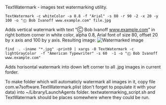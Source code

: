 TextWatermark - images text watermarking utility.

	TextWatermark -c whiteColor -a 0.8 -f "Arial" -s 80 -r 90 -2 -x 20 -y 100 -o "Ⓒ Bob Ivanoff www.example.com" file.jpg

Adds vertical watermark with text "Ⓒ Bob Ivanoff www.example.com" in right bottom corner in white color, alpha 0.8, Arial font of size 80, offset 20 by x axis and 100 by y axis. Resulting image:
![Watermarked image][example_image]

	find  . -iname "*.jpg" -print0 | xargs -0 TextWatermark -c lightGrayColor  -f "American Typewriter" -s 60  -1 -o "Ⓒ Bob Ivanoff www.example.com"

Adds horisontal watermark into down left corner to all .jpg images in current forder.

To make folder which will automaticly watermark all images in it, copy file com.w7software.TextWatermark.plist (don't forget to populate it with your data) into ~/Library/LaunchAgents folder. textwatermarking_script.sh and TextWatermark should be places somewhere where they could be run.

[example_image]: http://w7software.com/external_resources/IMG_7603.JPG